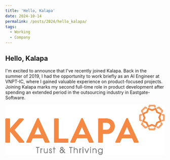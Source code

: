 ```yaml
---
title: 'Hello, Kalapa'
date: 2024-10-14
permalink: /posts/2024/hello_kalapa/
tags:
  - Working
  - Company
---
```


<head>
    <style type="text/css">
        figure{text-align: center}
        math{text-align: center}
    </style>
</head>

## Hello, Kalapa

I'm excited to announce that I've recently joined Kalapa. Back in the summer of 2019, I had the opportunity to work briefly as an AI Engineer at VNPT-IC, where I gained valuable experience on product-focused projects. Joining Kalapa marks my second full-time role in product development after spending an extended period in the outsourcing industry in Eastgate-Software.

<p style="text-align:center;">
  <img src="/images/posts/20241014-kalapa/kalapa.png">
</p>



